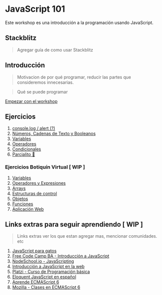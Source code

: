 # JavaScript 101

Este workshop es una introducción a la programación usando JavaScript.

## Stackblitz
> Agregar guía de como usar Stackblitz

## Introducción
> Motivacion de por qué programar, reducir las partes que consideremos innecesarias.

>Qué se puede programar


[Empezar con el workshop](/ejercicios/conceptuales/01.md)


## Ejercicios

1. [console.log / alert (?)](/ejercicios/conceptuales/01.md)
2. [Números, Cadenas de Texto y Booleanos](/ejercicios/conceptuales/02.md)
3. [Variables](/ejercicios/conceptuales/03.md)
4. [Operadores](/ejercicios/conceptuales/04.md)
5. [Condicionales](/ejercicios/conceptuales/05.md)
6. [Parcialito 🙊](/ejercicios/conceptuales/06.md)

### Ejercicios Botiquín Virtual [ **WIP** ]
1. [Variables](/ejercicios/botiquin/1_variables.md)
2. [Operadores y Expresiones](/ejercicios/botiquin/2_operadores_expresiones.md)
3. [Arrays](/ejercicios/botiquin/3_arrays.md)
4. [Estructuras de control](/ejercicios/botiquin/4_estructuras_control.md)
5. [Objetos](/ejercicios/botiquin/5_objetos.md)
6. [Funciones](/ejercicios/botiquin/6_funciones.md)
7. [Aplicación Web](/ejercicios/botiquin/7_aplicacion_web.md)

## Links extras para seguir aprendiendo [ **WIP** ] 
> Links extras ver los que estan agregar mas, mencionar comunidades. etc

1. [JavaScript para gatos](https://jsparagatos.com/)
1. [Free Code Camp BA - Introducción a JavaScript](https://github.com/nhsz/intro-js)
1. [NodeSchool.io - JavaScripting](https://github.com/workshopper/javascripting)
1. [Introducción a JavaScript en la web](http://librosweb.es/libro/javascript/)
1. [Platzi - Curso de Programación básica](https://platzi.com/cursos/programacion-basica/)
1. [Eloquent JavaScript en español](http://hectorip.github.io/Eloquent-JavaScript-ES-online/)
1. [Aprende ECMAScript 6](https://carlosazaustre.es/ecmascript-6-el-nuevo-estandar-de-javascript/)
1. [Mozilla - Clases en ECMAScript 6](https://developer.mozilla.org/es/docs/Web/JavaScript/Referencia/Classes)
